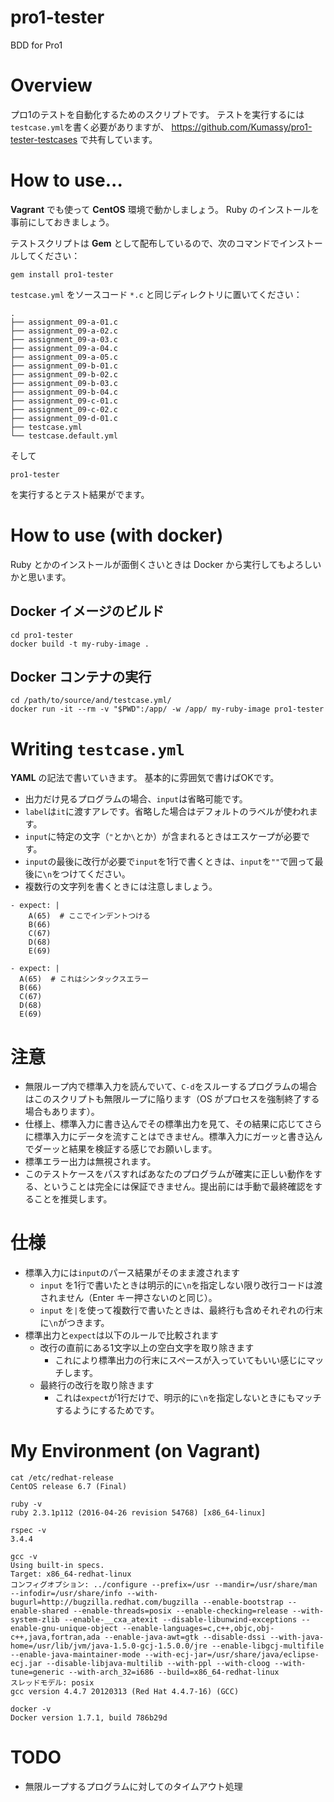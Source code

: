 # pro1-tester
BDD for Pro1

# Overview
プロ1のテストを自動化するためのスクリプトです。
テストを実行するには`testcase.yml`を書く必要がありますが、 https://github.com/Kumassy/pro1-tester-testcases で共有しています。

# How to use...
**Vagrant** でも使って **CentOS** 環境で動かしましょう。
Ruby のインストールを事前にしておきましょう。

テストスクリプトは **Gem** として配布しているので、次のコマンドでインストールしてください：
```
gem install pro1-tester
```

`testcase.yml` をソースコード `*.c` と同じディレクトリに置いてください：
```
.
├── assignment_09-a-01.c
├── assignment_09-a-02.c
├── assignment_09-a-03.c
├── assignment_09-a-04.c
├── assignment_09-a-05.c
├── assignment_09-b-01.c
├── assignment_09-b-02.c
├── assignment_09-b-03.c
├── assignment_09-b-04.c
├── assignment_09-c-01.c
├── assignment_09-c-02.c
├── assignment_09-d-01.c
├── testcase.yml
└── testcase.default.yml
```
そして
```
pro1-tester
```
を実行するとテスト結果がでます。

# How to use (with docker)
Ruby とかのインストールが面倒くさいときは Docker から実行してもよろしいかと思います。

## Docker イメージのビルド
```
cd pro1-tester
docker build -t my-ruby-image .
```

## Docker コンテナの実行
```
cd /path/to/source/and/testcase.yml/
docker run -it --rm -v "$PWD":/app/ -w /app/ my-ruby-image pro1-tester
```

# Writing `testcase.yml`
**YAML** の記法で書いていきます。
基本的に雰囲気で書けばOKです。

- 出力だけ見るプログラムの場合、`input`は省略可能です。
- `label`は`it`に渡すアレです。省略した場合はデフォルトのラベルが使われます。
- `input`に特定の文字（`"`とか`\`とか）が含まれるときはエスケープが必要です。
- `input`の最後に改行が必要で`input`を1行で書くときは、`input`を`""`で囲って最後に`\n`をつけてください。
- 複数行の文字列を書くときには注意しましょう。

```
- expect: |
    A(65)  # ここでインデントつける
    B(66)
    C(67)
    D(68)
    E(69)

```
```
- expect: |
  A(65)  # これはシンタックスエラー
  B(66)
  C(67)
  D(68)
  E(69)

```

# 注意
- 無限ループ内で標準入力を読んでいて、`C-d`をスルーするプログラムの場合はこのスクリプトも無限ループに陥ります（OS がプロセスを強制終了する場合もあります）。
- 仕様上、標準入力に書き込んでその標準出力を見て、その結果に応じてさらに標準入力にデータを流すことはできません。標準入力にガーッと書き込んでダーッと結果を検証する感じでお願いします。
- 標準エラー出力は無視されます。
- このテストケースをパスすればあなたのプログラムが確実に正しい動作をする、ということは完全には保証できません。提出前には手動で最終確認をすることを推奨します。

# 仕様
- 標準入力には`input`のパース結果がそのまま渡されます
    - `input` を1行で書いたときは明示的に`\n`を指定しない限り改行コードは渡されません（Enter キー押さないのと同じ）。
    - `input` を`|`を使って複数行で書いたときは、最終行も含めそれぞれの行末に`\n`がつきます。
- 標準出力と`expect`は以下のルールで比較されます
    - 改行の直前にある1文字以上の空白文字を取り除きます
        - これにより標準出力の行末にスペースが入っていてもいい感じにマッチします。
    - 最終行の改行を取り除きます
        - これは`expect`が1行だけで、明示的に`\n`を指定しないときにもマッチするようにするためです。

# My Environment (on Vagrant)
```
cat /etc/redhat-release
CentOS release 6.7 (Final)
```
```
ruby -v
ruby 2.3.1p112 (2016-04-26 revision 54768) [x86_64-linux]
```
```
rspec -v
3.4.4
```
```
gcc -v
Using built-in specs.
Target: x86_64-redhat-linux
コンフィグオプション: ../configure --prefix=/usr --mandir=/usr/share/man --infodir=/usr/share/info --with-bugurl=http://bugzilla.redhat.com/bugzilla --enable-bootstrap --enable-shared --enable-threads=posix --enable-checking=release --with-system-zlib --enable-__cxa_atexit --disable-libunwind-exceptions --enable-gnu-unique-object --enable-languages=c,c++,objc,obj-c++,java,fortran,ada --enable-java-awt=gtk --disable-dssi --with-java-home=/usr/lib/jvm/java-1.5.0-gcj-1.5.0.0/jre --enable-libgcj-multifile --enable-java-maintainer-mode --with-ecj-jar=/usr/share/java/eclipse-ecj.jar --disable-libjava-multilib --with-ppl --with-cloog --with-tune=generic --with-arch_32=i686 --build=x86_64-redhat-linux
スレッドモデル: posix
gcc version 4.4.7 20120313 (Red Hat 4.4.7-16) (GCC)
```
```
docker -v
Docker version 1.7.1, build 786b29d
```

# TODO
- 無限ループするプログラムに対してのタイムアウト処理
